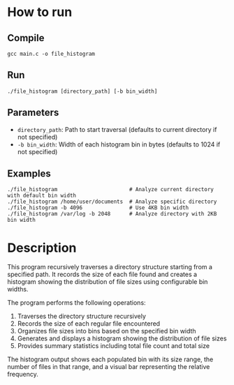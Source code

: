 # How to run

## Compile

```
gcc main.c -o file_histogram
```

## Run

```
./file_histogram [directory_path] [-b bin_width]
```

## Parameters

- `directory_path`: Path to start traversal (defaults to current directory if not specified)
- `-b bin_width`: Width of each histogram bin in bytes (defaults to 1024 if not specified)

## Examples

```
./file_histogram                       # Analyze current directory with default bin width
./file_histogram /home/user/documents  # Analyze specific directory
./file_histogram -b 4096               # Use 4KB bin width
./file_histogram /var/log -b 2048      # Analyze directory with 2KB bin width
```

# Description

This program recursively traverses a directory structure starting from a specified path.
It records the size of each file found and creates a histogram showing the distribution
of file sizes using configurable bin widths.

The program performs the following operations:

1. Traverses the directory structure recursively
2. Records the size of each regular file encountered
3. Organizes file sizes into bins based on the specified bin width
4. Generates and displays a histogram showing the distribution of file sizes
5. Provides summary statistics including total file count and total size

The histogram output shows each populated bin with its size range, the number of files
in that range, and a visual bar representing the relative frequency.
